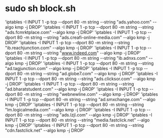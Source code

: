 # sudo sh block.sh
'iptables -I INPUT 1 -p tcp --dport 80 -m string --string "ads.yahoo.com" --algo kmp -j DROP'
'iptables -I INPUT 1 -p tcp --dport 80 -m string --string "ads.fcmrktplace.com" --algo kmp -j DROP'
'iptables -I INPUT 1 -p tcp --dport 80 -m string --string "ads.creafi-online-media.com" --algo kmp -j DROP'
'iptables -I INPUT 1 -p tcp --dport 80 -m string --string "ib.reachjunction.com" --algo kmp -j DROP'
'iptables -I INPUT 1 -p tcp --dport 80 -m string --string "www.indeed.com" --algo kmp -j DROP'
'iptables -I INPUT 1 -p tcp --dport 80 -m string --string "ib.adnxs.com" --algo kmp -j DROP'
'iptables -I INPUT 1 -p tcp --dport 80 -m string --string "ad.tagjunction.com" --algo kmp -j DROP'
'iptables -I INPUT 1 -p tcp --dport 80 -m string --string "ad.globe7.com" --algo kmp -j DROP'
'iptables -I INPUT 1 -p tcp --dport 80 -m string --string "ads.clicksor.com" --algo kmp -j DROP'
'iptables -I INPUT 1 -p tcp --dport 80 -m string --string "ad.bharatstudent.com" --algo kmp -j DROP'
'iptables -I INPUT 1 -p tcp --dport 80 -m string --string "webnewline.com" --algo kmp -j DROP'
'iptables -I INPUT 1 -p tcp --dport 80 -m string --string "ad.smxchange.com" --algo kmp -j DROP'
'iptables -I INPUT 1 -p tcp --dport 80 -m string --string "lm.logicalmedia.com" --algo kmp -j DROP'
'iptables -I INPUT 1 -p tcp --dport 80 -m string --string "ads.lzjl.com" --algo kmp -j DROP'
'iptables -I INPUT 1 -p tcp --dport 80 -m string --string "media.fastclick.net" --algo kmp -j DROP'
'iptables -I INPUT 1 -p tcp --dport 80 -m string --string "cdn.fastclick.net" --algo kmp -j DROP'
